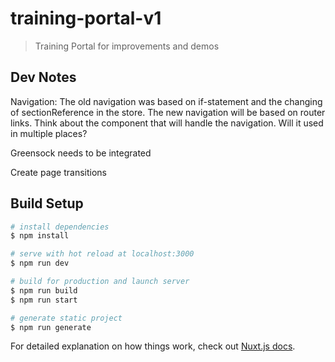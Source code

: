 # training-portal-v1

> Training Portal for improvements and demos

## Dev Notes

Navigation: The old navigation was based on if-statement and the changing of sectionReference in the store. The new navigation will be based on router links. Think about the component that will handle the navigation. Will it used in multiple places?

Greensock needs to be integrated

Create page transitions

## Build Setup

```bash
# install dependencies
$ npm install

# serve with hot reload at localhost:3000
$ npm run dev

# build for production and launch server
$ npm run build
$ npm run start

# generate static project
$ npm run generate
```

For detailed explanation on how things work, check out [Nuxt.js docs](https://nuxtjs.org).
